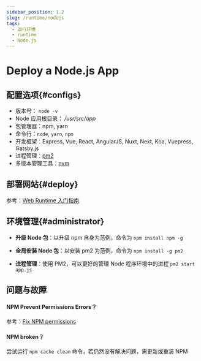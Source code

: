 ```yaml
---
sidebar_position: 1.2
slug: /runtime/nodejs
tags:
  - 运行环境
  - runtime
  - Node.js
---
```


# Deploy a Node.js App

## 配置选项{#configs}

- 版本号： `node -v`
- Node 应用根目录： */usr/src/app*  
- 包管理器：npm, yarn
- 命令行：`node`, `yarn`, `npm`
- 开发框架：Express, Vue, React, AngularJS, Nuxt, Next, Koa, Vuepress, Gatsby.js
- 进程管理：[pm2](https://pm2.io)
- 多版本管理工具：[nvm](https://github.com/nvm-sh/nvm) 

## 部署网站{#deploy}

参考：[Web Runtime 入门指南](../runtime#quick)

## 环境管理{#administrator}

- **升级 Node 包**：以升级 npm 自身为范例，命令为 `npm install npm -g`

- **全局安装 Node 包**：以安装 pm2 为范例，命令为 `npm install -g pm2`

- **进程管理**：使用 PM2，可以更好的管理 Node 程序环境中的进程 `pm2 start app.js`

## 问题与故障

#### NPM Prevent Permissions Errors？

参考：[Fix NPM permissions](https://www.npmjs.com.cn/getting-started/fixing-npm-permissions/)

#### NPM broken？

尝试运行 `npm cache clean` 命令，若仍然没有解决问题，需更新或重装 NPM